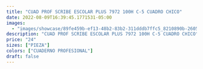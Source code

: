 ```yaml
---
title: "CUAD PROF SCRIBE ESCOLAR PLUS 7972 100H C-5 CUADRO CHICO"
date: 2022-08-09T16:39:45.1771531-05:00
images:
  - "images/showcase/89fe459b-ef13-48b2-83b2-311dddb7ffc5_8210890b-2605-46dc-9cb7-370f0d1b342a.webp"
description: "CUAD PROF SCRIBE ESCOLAR PLUS 7972 100H C-5 CUADRO CHICO"
price: "24"
sizes: ["PIEZA"]
colors: ["CUADERNO PROFESIONAL"]
draft: false
---
```

